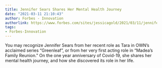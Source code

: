 ```yaml
---
title: Jennifer Sears Shares Her Mental Health Journey
date: "2021-03-11 21:10:43"
author: Forbes - Innovation
authorlink: https://www.forbes.com/sites/jessicagold/2021/03/11/jennifer-sears-shares-her-mental-health-journey/
tags:
- Forbes-Innovation
---
```

You may recognize Jennifer Sears from her recent role as Tara in OWN’s acclaimed series “Greenleaf”, or from her very first acting role in “Madea’s Family Reunion." On the one year anniversary of Covid-19, she shares her mental health journey, and how she discovered its role in her life.